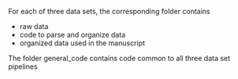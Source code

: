 For each of three data sets, the corresponding folder contains
- raw data
- code to parse and organize data
- organized data used in the manuscript

The folder general_code contains code common to all three data set pipelines


